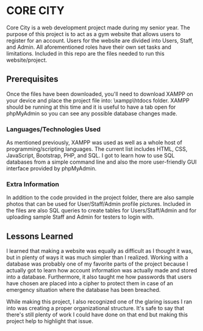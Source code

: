 # CORE CITY

Core City is a web development project made during my senior year. The purpose of this project is to act as a gym website that allows users to register for an account. Users for the website are divided into Users, Staff, and Admin. All aforementioned roles have their own set tasks and limitations. Included in this repo are the files needed to run this website/project.

## Prerequisites 
Once the files have been downloaded, you'll need to download XAMPP on your device and place the project file into: \xampp\htdocs folder. XAMPP should be running at this time and it is useful to have a tab open for phpMyAdmin so you can see any possible database changes made.


### Languages/Technologies Used
As mentioned previously, XAMPP was used as well as a whole host of programming/scripting languages. The current list includes HTML, CSS, JavaScript, Bootstrap, PHP, and SQL. I got to learn how to use SQL databases from a simple command line and also the more user-friendly GUI interface provided by phpMyAdmin. 

### Extra Information
In addition to the code provided in the project folder, there are also sample photos that can be used for User/Staff/Admin profile pictures. Included in the files are also SQL queries to create tables for Users/Staff/Admin and for uploading sample Staff and Admin for testers to login with. 

## Lessons Learned
I learned that making a website was equally as difficult as I thought it was, but in plenty of ways it was much simpler than I realized. Working with a database was probably one of my favorite parts of the project because I actually got to learn how account information was actually made and stored into a database. Furthermore, it also taught me how passwords that users have chosen are placed into a cipher to protect them in case of an emergency situation where the database has been breached. 

While making this project, I also recognized one of the glaring issues I ran into was creating a proper organizational structure. It's safe to say that there's still plenty of work I could have done on that end but making this project help to highlight that issue. 
